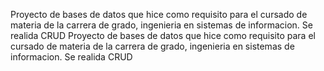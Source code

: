 Proyecto de bases de datos que hice como requisito para el cursado de materia de la carrera de grado, ingenieria en sistemas de informacion. Se realida CRUD
Proyecto de bases de datos que hice como requisito para el cursado de materia de la carrera de grado, ingenieria en sistemas de informacion. Se realida CRUD
